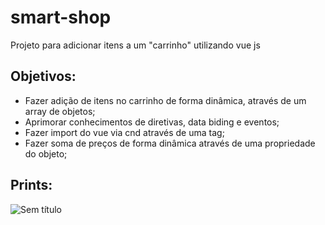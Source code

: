 # smart-shop

  Projeto para adicionar itens a um "carrinho" utilizando vue js

## Objetivos: 

  - Fazer adição de itens no carrinho de forma dinâmica, através de um array de objetos;
  - Aprimorar conhecimentos de diretivas, data biding e eventos;
  - Fazer import do vue via cnd através de uma tag;
  - Fazer soma de preços de forma dinâmica através de uma propriedade do objeto;

## Prints:


![Sem título](https://user-images.githubusercontent.com/115817581/215843686-6f87dfd8-02b3-4596-a1e1-dca68ad42d4d.png)
